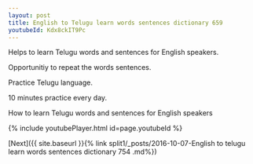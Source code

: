 ```yaml
---
layout: post
title: English to Telugu learn words sentences dictionary 659 
youtubeId: Kdx8ckIT9Pc
---
```

 
 
Helps to learn Telugu words and sentences for English speakers.

Opportunitiy to repeat the words sentences. 

Practice Telugu language. 
 
10 minutes practice every day. 
 
How to learn Telugu words and sentences for English speakers 
 
{% include youtubePlayer.html id=page.youtubeId %}
 
 
[Next]({{ site.baseurl }}{% link  split1/_posts/2016-10-07-English to telugu learn words sentences dictionary 754 .md%})
 
